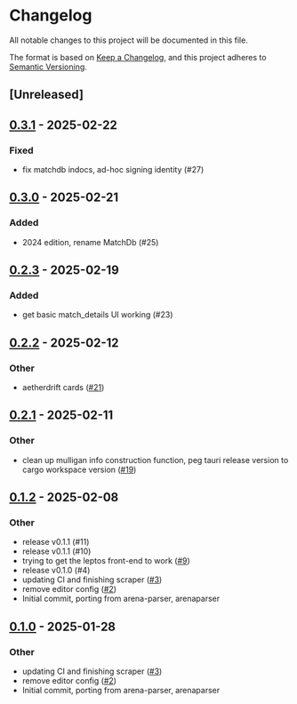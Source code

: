 # Changelog

All notable changes to this project will be documented in this file.

The format is based on [Keep a Changelog](https://keepachangelog.com/en/1.0.0/),
and this project adheres to [Semantic Versioning](https://semver.org/spec/v2.0.0.html).

## [Unreleased]

## [0.3.1](https://github.com/gazure/arenabuddy/compare/arenabuddy-v0.3.0...arenabuddy-v0.3.1) - 2025-02-22

### Fixed

- fix matchdb indocs, ad-hoc signing identity (#27)

## [0.3.0](https://github.com/gazure/arenabuddy/compare/arenabuddy-v0.2.3...arenabuddy-v0.3.0) - 2025-02-21

### Added

- 2024 edition, rename MatchDb (#25)

## [0.2.3](https://github.com/gazure/arenabuddy/compare/arenabuddy-v0.2.2...arenabuddy-v0.2.3) - 2025-02-19

### Added

- get basic match_details UI working (#23)

## [0.2.2](https://github.com/gazure/arenabuddy/compare/arenabuddy-v0.2.1...arenabuddy-v0.2.2) - 2025-02-12

### Other

- aetherdrift cards ([#21](https://github.com/gazure/arenabuddy/pull/21))

## [0.2.1](https://github.com/gazure/arenabuddy/compare/arenabuddy-v0.2.0...arenabuddy-v0.2.1) - 2025-02-11

### Other

- clean up mulligan info construction function, peg tauri release version to cargo workspace version ([#19](https://github.com/gazure/arenabuddy/pull/19))

## [0.1.2](https://github.com/gazure/arenabuddy/compare/arenabuddy-v0.1.1...arenabuddy-v0.1.2) - 2025-02-08

### Other

- release v0.1.1 (#11)
- release v0.1.1 (#10)
- trying to get the leptos front-end to work ([#9](https://github.com/gazure/arenabuddy/pull/9))
- release v0.1.0 (#4)
- updating CI and finishing scraper ([#3](https://github.com/gazure/arenabuddy/pull/3))
- remove editor config ([#2](https://github.com/gazure/arenabuddy/pull/2))
- Initial commit, porting from arena-parser, arenaparser

## [0.1.0](https://github.com/gazure/arenabuddy/releases/tag/arenabuddy-v0.1.0) - 2025-01-28

### Other

- updating CI and finishing scraper ([#3](https://github.com/gazure/arenabuddy/pull/3))
- remove editor config ([#2](https://github.com/gazure/arenabuddy/pull/2))
- Initial commit, porting from arena-parser, arenaparser

